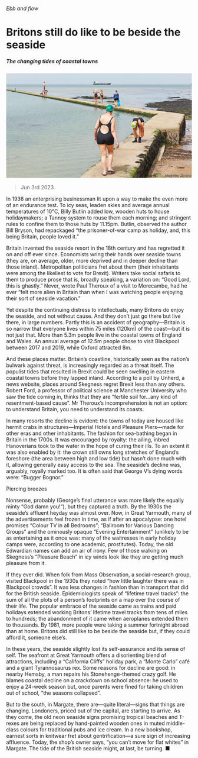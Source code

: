 ###### Ebb and flow

# Britons still do like to be beside the seaside 

##### The changing tides of coastal towns 

![image](images/20230610_BRP001.jpg) 

> Jun 3rd 2023 

In 1936 an enterprising businessman lit upon a way to make the  even more of an endurance test. To icy seas, leaden skies and average annual temperatures of 10°C, Billy Butlin added low, wooden huts to house holidaymakers; a Tannoy system to rouse them each morning; and stringent rules to confine them to those huts by 11.15pm. Butlin, observed the author Bill Bryson, had repackaged “the prisoner-of-war camp as holiday, and, this being Britain, people loved it.”

Britain invented the seaside resort in the 18th century and has regretted it on and off ever since. Economists wring their hands over seaside towns (they are, on average, older, more deprived and in deeper decline than those inland). Metropolitan politicians fret about them (their inhabitants were among the likeliest to vote for Brexit). Writers take social safaris to them to produce prose that is, broadly speaking, a variation on: “Good Lord, this is ghastly.” Never, wrote Paul Theroux of a visit to Morecambe, had he ever “felt more alien in Britain than when I was watching people enjoying their sort of seaside vacation.”

Yet despite the continuing distress to intellectuals, many Britons do enjoy the seaside, and not without cause. And they don’t just go there but live there, in large numbers. Partly this is an accident of geography—Britain is so narrow that everyone lives within 75 miles (120km) of the coast—but it is not just that. More than 5.3m people live in the coastal towns of England and Wales. An annual average of 12.5m people chose to visit Blackpool between 2017 and 2019, while Oxford attracted 8m. 

And these places matter. Britain’s coastline, historically seen as the nation’s bulwark against threat, is increasingly regarded as a threat itself. The populist tides that resulted in Brexit could be seen swelling in eastern coastal towns before they lapped inland. According to a poll by Unherd, a news website, places around Skegness regret Brexit less than any others. Robert Ford, a professor of political science at Manchester University who saw the tide coming in, thinks that they are “fertile soil for…any kind of resentment-based cause”. Mr Theroux’s incomprehension is not an option: to understand Britain, you need to understand its coasts.

In many resorts the decline is evident: the towns of today are housed like hermit crabs in structures—Imperial Hotels and Pleasure Piers—made for other eras and other inhabitants. The fashion for sea-bathing began in Britain in the 1700s. It was encouraged by royalty: the ailing, inbred Hanoverians took to the water in the hope of curing their ills. To an extent it was also enabled by it: the crown still owns long stretches of England’s foreshore (the area between high and low tide) but hasn’t done much with it, allowing generally easy access to the sea. The seaside’s decline was, arguably, royally marked too. It is often said that George V’s dying words were: “Bugger Bognor.”

Piercing breezes

Nonsense, probably (George’s final utterance was more likely the equally minty “God damn you!”), but they captured a truth. By the 1930s the seaside’s affluent heyday was almost over. Now, in Great Yarmouth, many of the advertisements feel frozen in time, as if after an apocalypse: one hotel promises “Colour TV in all Bedrooms”; “Ballroom for Various Dancing Groups” and the ominously opaque “Evening Entertainment” (unlikely to be as entertaining as it once was: many of the waitresses in early holiday camps were, according to one academic, prostitutes). Today, the old Edwardian names can add an air of irony. Few of those walking on Skegness’s “Pleasure Beach” in icy winds look like they are getting much pleasure from it.

If they ever did. When folk from Mass Observation, a social-research group, visited Blackpool in the 1930s they noted “how little laughter there was in Blackpool crowds”. It was less changes in fashion than in transport that did for the British seaside. Epidemiologists speak of “lifetime travel tracks”: the sum of all the plots of a person’s footprints on a map over the course of their life. The popular embrace of the seaside came as trains and paid holidays extended working Britons’ lifetime travel tracks from tens of miles to hundreds; the abandonment of it came when aeroplanes extended them to thousands. By 1981, more people were taking a summer fortnight abroad than at home. Britons did still like to be beside the seaside but, if they could afford it, someone else’s. 

In these years, the seaside slightly lost its self-assurance and its sense of self. The seafront at Great Yarmouth offers a disorienting blend of attractions, including a “California Cliffs” holiday park, a “Monte Carlo” café and a giant Tyrannosaurus rex. Some reasons for decline are good: in nearby Hemsby, a man repairs his Stonehenge-themed crazy golf. He blames coastal decline on a crackdown on school absence: he used to enjoy a 24-week season but, once parents were fined for taking children out of school, “the seasons collapsed”.

But to the south, in Margate, there are—quite literal—signs that things are changing. Londoners, priced out of the capital, are starting to arrive. As they come, the old neon seaside signs promising tropical beaches and T-rexes are being replaced by hand-painted wooden ones in muted middle-class colours for traditional pubs and ice cream. In a new bookshop, earnest sorts in knitwear fret about gentrification—a sure sign of increasing affluence. Today, the shop’s owner says, “you can’t move for flat whites” in Margate. The tide of the British seaside might, at last, be turning. ■


